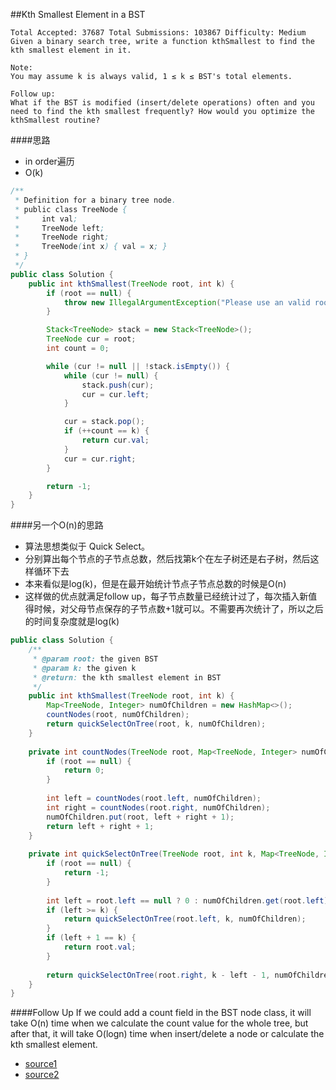 ##Kth Smallest Element in a BST

	Total Accepted: 37687 Total Submissions: 103867 Difficulty: Medium
	Given a binary search tree, write a function kthSmallest to find the kth smallest element in it.

	Note:
	You may assume k is always valid, 1 ≤ k ≤ BST's total elements.

	Follow up:
	What if the BST is modified (insert/delete operations) often and you need to find the kth smallest frequently? How would you optimize the kthSmallest routine?

####思路
- in order遍历
- O(k)

```java
/**
 * Definition for a binary tree node.
 * public class TreeNode {
 *     int val;
 *     TreeNode left;
 *     TreeNode right;
 *     TreeNode(int x) { val = x; }
 * }
 */
public class Solution {
    public int kthSmallest(TreeNode root, int k) {
        if (root == null) {
            throw new IllegalArgumentException("Please use an valid root");
        }

        Stack<TreeNode> stack = new Stack<TreeNode>();
        TreeNode cur = root;
        int count = 0;

        while (cur != null || !stack.isEmpty()) {
            while (cur != null) {
                stack.push(cur);
                cur = cur.left;
            }

            cur = stack.pop();
            if (++count == k) {
                return cur.val;
            }
            cur = cur.right;
        }

        return -1;
    }
}
```

####另一个O(n)的思路
- 算法思想类似于 Quick Select。
- 分别算出每个节点的子节点总数，然后找第k个在左子树还是右子树，然后这样循环下去
- 本来看似是log(k)，但是在最开始统计节点子节点总数的时候是O(n)
- 这样做的优点就满足follow up，每子节点数量已经统计过了，每次插入新值得时候，对父母节点保存的子节点数+1就可以。不需要再次统计了，所以之后的时间复杂度就是log(k)


```java
public class Solution {
    /**
     * @param root: the given BST
     * @param k: the given k
     * @return: the kth smallest element in BST
     */
    public int kthSmallest(TreeNode root, int k) {
        Map<TreeNode, Integer> numOfChildren = new HashMap<>();
        countNodes(root, numOfChildren);
        return quickSelectOnTree(root, k, numOfChildren);
    }
    
    private int countNodes(TreeNode root, Map<TreeNode, Integer> numOfChildren) {
        if (root == null) {
            return 0;
        }
        
        int left = countNodes(root.left, numOfChildren);
        int right = countNodes(root.right, numOfChildren);
        numOfChildren.put(root, left + right + 1);
        return left + right + 1;
    }
    
    private int quickSelectOnTree(TreeNode root, int k, Map<TreeNode, Integer> numOfChildren) {
        if (root == null) {
            return -1;
        }
        
        int left = root.left == null ? 0 : numOfChildren.get(root.left);
        if (left >= k) {
            return quickSelectOnTree(root.left, k, numOfChildren);
        }
        if (left + 1 == k) {
            return root.val;
        }
        
        return quickSelectOnTree(root.right, k - left - 1, numOfChildren);
    }
}
```

####Follow Up
If we could add a count field in the BST node class, it will take O(n) time when we calculate the count value for the whole tree, but after that, it will take O(logn) time when insert/delete a node or calculate the kth smallest element.

- [source1](https://leetcode.com/discuss/43464/what-if-you-could-modify-the-bst-nodes-structure)
- [source2](http://www.geeksforgeeks.org/find-k-th-smallest-element-in-bst-order-statistics-in-bst/)
